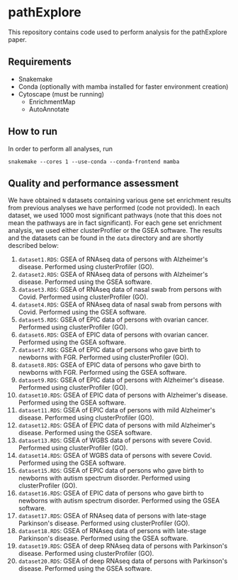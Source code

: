 # pathExplore

This repository contains code used to perform analysis for the pathExplore paper.

## Requirements

- Snakemake
- Conda (optionally with mamba installed for faster environment creation)
- Cytoscape (must be running)
  - EnrichmentMap
  - AutoAnnotate

## How to run

In order to perform all analyses, run

```shell
snakemake --cores 1 --use-conda --conda-frontend mamba
```

## Quality and performance assessment

We have obtained `N` datasets containing various gene set enrichment results from previous analyses
we have performed (code not provided). In each dataset, we used 1000 most significant pathways (note
that this does not mean the pathways are in fact significant). For each gene set enrichment analysis,
we used either clusterProfiler or the GSEA software. The results  and the datasets can be found in
the `data` directory and are shortly described below:

1. `dataset1.RDS`: GSEA of RNAseq data of persons with Alzheimer's disease. Performed using clusterProfiler (GO).
2. `dataset2.RDS`: GSEA of RNAseq data of persons with Alzheimer's disease. Performed using the GSEA software.
3. `dataset3.RDS`: GSEA of RNAseq data of nasal swab from persons with Covid. Performed using clusterProfiler (GO).
4. `dataset4.RDS`: GSEA of RNAseq data of nasal swab from persons with Covid. Performed using the GSEA software.
5. `dataset5.RDS`: GSEA of EPIC data of persons with ovarian cancer. Performed using clusterProfiler (GO).
6. `dataset6.RDS`: GSEA of EPIC data of persons with ovarian cancer. Performed using the GSEA software.
7. `dataset7.RDS`: GSEA of EPIC data of persons who gave birth to newborns with FGR. Performed using clusterProfiler (GO).
8. `dataset8.RDS`: GSEA of EPIC data of persons who gave birth to newborns with FGR. Performed using the GSEA software.
9. `dataset9.RDS`: GSEA of EPIC data of persons with Alzheimer's disease. Performed using clusterProfiler (GO).
10. `dataset10.RDS`: GSEA of EPIC data of persons with Alzheimer's disease. Performed using the GSEA software.
11. `dataset11.RDS`: GSEA of EPIC data of persons with mild Alzheimer's disease. Performed using clusterProfiler (GO).
12. `dataset12.RDS`: GSEA of EPIC data of persons with mild Alzheimer's disease. Performed using the GSEA software.
13. `dataset13.RDS`: GSEA of WGBS data of persons with severe Covid. Performed using clusterProfiler (GO).
14. `dataset14.RDS`: GSEA of WGBS data of persons with severe Covid. Performed using the GSEA software.
15. `dataset15.RDS`: GSEA of EPIC data of persons who gave birth to newborns with autism spectrum disorder. Performed using clusterProfiler (GO).
16. `dataset16.RDS`: GSEA of EPIC data of persons who gave birth to newborns with autism spectrum disorder. Performed using the GSEA software.
17. `dataset17.RDS`: GSEA of RNAseq data of persons with late-stage Parkinson's disease. Performed using clusterProfiler (GO).
18. `dataset18.RDS`: GSEA of RNAseq data of persons with late-stage Parkinson's disease. Performed using the GSEA software.
19. `dataset19.RDS`: GSEA of deep RNAseq data of persons with Parkinson's disease. Performed using clusterProfiler (GO).
20. `dataset20.RDS`: GSEA of deep RNAseq data of persons with Parkinson's disease. Performed using the GSEA software.
